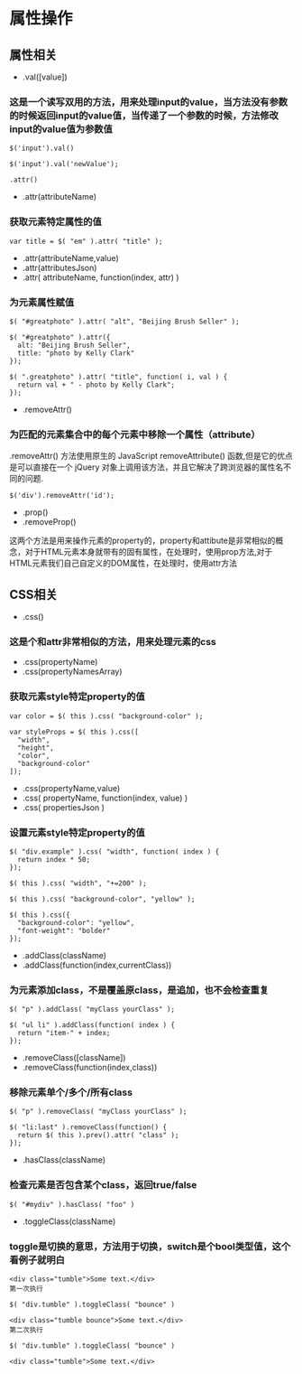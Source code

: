 # 属性操作

## 属性相关

- .val([value])

### 这是一个读写双用的方法，用来处理input的value，当方法没有参数的时候返回input的value值，当传递了一个参数的时候，方法修改input的value值为参数值
```
$('input').val()

$('input').val('newValue');
```
```
.attr()
```
- .attr(attributeName)

### 获取元素特定属性的值

```
var title = $( "em" ).attr( "title" );
```

- .attr(attributeName,value)
- .attr(attributesJson)
- .attr( attributeName, function(index, attr) )

### 为元素属性赋值

```
$( "#greatphoto" ).attr( "alt", "Beijing Brush Seller" );

$( "#greatphoto" ).attr({
  alt: "Beijing Brush Seller",
  title: "photo by Kelly Clark"
});

$( ".greatphoto" ).attr( "title", function( i, val ) {
  return val + " - photo by Kelly Clark";
});
```

- .removeAttr()

### 为匹配的元素集合中的每个元素中移除一个属性（attribute）

.removeAttr() 方法使用原生的 JavaScript removeAttribute() 函数,但是它的优点是可以直接在一个 jQuery 对象上调用该方法，并且它解决了跨浏览器的属性名不同的问题.
```
$('div').removeAttr('id');
```

- .prop()
- .removeProp()

这两个方法是用来操作元素的property的，property和attibute是非常相似的概念，对于HTML元素本身就带有的固有属性，在处理时，使用prop方法,对于HTML元素我们自己自定义的DOM属性，在处理时，使用attr方法

## CSS相关

- .css()

### 这是个和attr非常相似的方法，用来处理元素的css

- .css(propertyName)
- .css(propertyNamesArray)

### 获取元素style特定property的值


```
var color = $( this ).css( "background-color" );

var styleProps = $( this ).css([
  "width",
  "height",
  "color",
  "background-color"
]);
```

- .css(propertyName,value) 
- .css( propertyName, function(index, value) ) 
- .css( propertiesJson )

### 设置元素style特定property的值

```
$( "div.example" ).css( "width", function( index ) {
  return index * 50;
});

$( this ).css( "width", "+=200" );

$( this ).css( "background-color", "yellow" );

$( this ).css({
  "background-color": "yellow",
  "font-weight": "bolder"
});
```

- .addClass(className) 
- .addClass(function(index,currentClass))

### 为元素添加class，不是覆盖原class，是追加，也不会检查重复

```
$( "p" ).addClass( "myClass yourClass" );

$( "ul li" ).addClass(function( index ) {
  return "item-" + index;
});
```

- .removeClass([className]) 
- .removeClass(function(index,class))

### 移除元素单个/多个/所有class

```
$( "p" ).removeClass( "myClass yourClass" );

$( "li:last" ).removeClass(function() {
  return $( this ).prev().attr( "class" );
});
```

- .hasClass(className)

### 检查元素是否包含某个class，返回true/false

```
$( "#mydiv" ).hasClass( "foo" )
```

- .toggleClass(className)

### toggle是切换的意思，方法用于切换，switch是个bool类型值，这个看例子就明白
```
<div class="tumble">Some text.</div>
第一次执行

$( "div.tumble" ).toggleClass( "bounce" )

<div class="tumble bounce">Some text.</div>
第二次执行

$( "div.tumble" ).toggleClass( "bounce" )

<div class="tumble">Some text.</div>
```